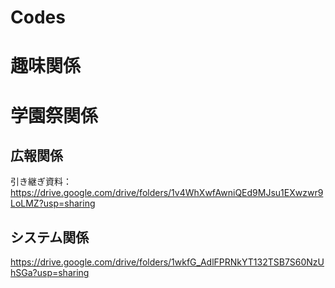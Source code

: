 # Codes

# 趣味関係



# 学園祭関係
## 広報関係
引き継ぎ資料：https://drive.google.com/drive/folders/1v4WhXwfAwniQEd9MJsu1EXwzwr9LoLMZ?usp=sharing

## システム関係
https://drive.google.com/drive/folders/1wkfG_AdlFPRNkYT132TSB7S60NzUhSGa?usp=sharing
